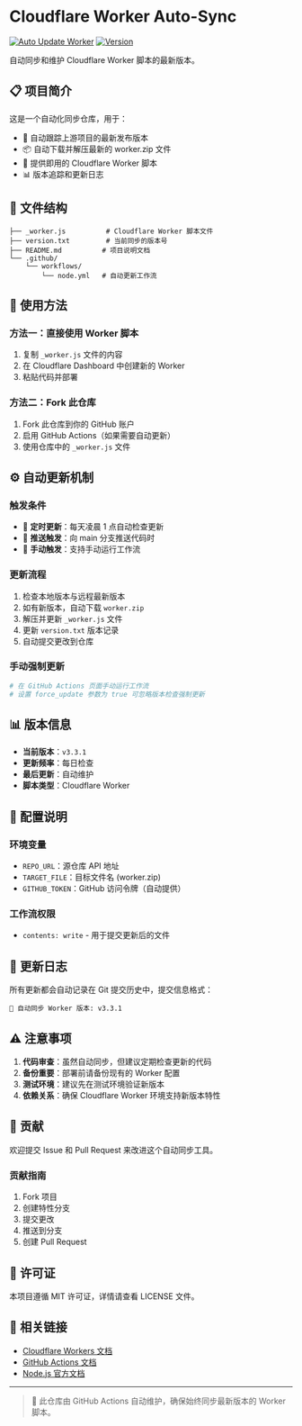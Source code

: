 # Cloudflare Worker Auto-Sync

[![Auto Update Worker](https://github.com/your-username/node-656503/actions/workflows/node.yml/badge.svg)](https://github.com/your-username/node-656503/actions/workflows/node.yml)
[![Version](https://img.shields.io/badge/version-v3.3.1-blue)](https://github.com/your-username/node-656503)

自动同步和维护 Cloudflare Worker 脚本的最新版本。

## 📋 项目简介

这是一个自动化同步仓库，用于：
- 🔄 自动跟踪上游项目的最新发布版本
- 📦 自动下载并解压最新的 worker.zip 文件
- 🚀 提供即用的 Cloudflare Worker 脚本
- 📊 版本追踪和更新日志

## 📁 文件结构

```
├── _worker.js          # Cloudflare Worker 脚本文件
├── version.txt         # 当前同步的版本号
├── README.md          # 项目说明文档
└── .github/
    └── workflows/
        └── node.yml   # 自动更新工作流
```

## 🚀 使用方法

### 方法一：直接使用 Worker 脚本

1. 复制 `_worker.js` 文件的内容
2. 在 Cloudflare Dashboard 中创建新的 Worker
3. 粘贴代码并部署

### 方法二：Fork 此仓库

1. Fork 此仓库到你的 GitHub 账户
2. 启用 GitHub Actions（如果需要自动更新）
3. 使用仓库中的 `_worker.js` 文件

## ⚙️ 自动更新机制

### 触发条件
- 📅 **定时更新**：每天凌晨 1 点自动检查更新
- 🔄 **推送触发**：向 main 分支推送代码时
- 🎯 **手动触发**：支持手动运行工作流

### 更新流程
1. 检查本地版本与远程最新版本
2. 如有新版本，自动下载 `worker.zip`
3. 解压并更新 `_worker.js` 文件
4. 更新 `version.txt` 版本记录
5. 自动提交更改到仓库

### 手动强制更新
```bash
# 在 GitHub Actions 页面手动运行工作流
# 设置 force_update 参数为 true 可忽略版本检查强制更新
```

## 📊 版本信息

- **当前版本**：`v3.3.1`
- **更新频率**：每日检查
- **最后更新**：自动维护
- **脚本类型**：Cloudflare Worker

## 🔧 配置说明

### 环境变量
- `REPO_URL`：源仓库 API 地址
- `TARGET_FILE`：目标文件名 (worker.zip)
- `GITHUB_TOKEN`：GitHub 访问令牌（自动提供）

### 工作流权限
- `contents: write` - 用于提交更新后的文件

## 📝 更新日志

所有更新都会自动记录在 Git 提交历史中，提交信息格式：
```
🔄 自动同步 Worker 版本: v3.3.1
```

## ⚠️ 注意事项

1. **代码审查**：虽然自动同步，但建议定期检查更新的代码
2. **备份重要**：部署前请备份现有的 Worker 配置
3. **测试环境**：建议先在测试环境验证新版本
4. **依赖关系**：确保 Cloudflare Worker 环境支持新版本特性

## 🤝 贡献

欢迎提交 Issue 和 Pull Request 来改进这个自动同步工具。

### 贡献指南
1. Fork 项目
2. 创建特性分支
3. 提交更改
4. 推送到分支
5. 创建 Pull Request

## 📄 许可证

本项目遵循 MIT 许可证，详情请查看 LICENSE 文件。

## 🔗 相关链接

- [Cloudflare Workers 文档](https://developers.cloudflare.com/workers/)
- [GitHub Actions 文档](https://docs.github.com/en/actions)
- [Node.js 官方文档](https://nodejs.org/docs/)

---

> 🤖 此仓库由 GitHub Actions 自动维护，确保始终同步最新版本的 Worker 脚本。